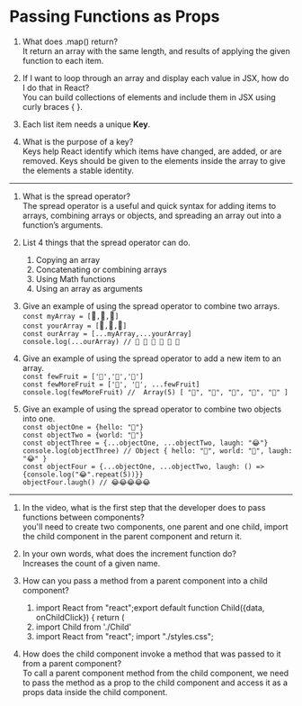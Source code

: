 # Passing Functions as Props

1) What does .map() return?  
It return an array with the same length, and results of applying the given function to each item.

2) If I want to loop through an array and display each value in JSX, how do I do that in React?  
You can build collections of elements and include them in JSX using curly braces { }.  

3) Each list item needs a unique __Key__.  

4) What is the purpose of a key?  
Keys help React identify which items have changed, are added, or are removed. Keys should be given to the elements inside the array to give the elements a stable identity.  

---

1) What is the spread operator?  
The spread operator is a useful and quick syntax for adding items to arrays, combining arrays or objects, and spreading an array out into a function’s arguments.  

2) List 4 things that the spread operator can do.  
   1) Copying an array
   2) Concatenating or combining arrays
   3) Using Math functions
   4) Using an array as arguments

3) Give an example of using the spread operator to combine two arrays.  
`const myArray = [`🤪`,`🐻`,`🎌`]`\
`const yourArray = [`🙂`,`🤗`,`🤩`]`\
`const ourArray = [...myArray,...yourArray]`\
`console.log(...ourArray) // 🤪 🐻 🎌 🙂 🤗 🤩`

4) Give an example of using the spread operator to add a new item to an array.  
`const fewFruit = ['🍏','🍊','🍌']`\
`const fewMoreFruit = ['🍉', '🍍', ...fewFruit]`\
`console.log(fewMoreFruit) //  Array(5) [ "🍉", "🍍", "🍏", "🍊", "🍌" ]`

5) Give an example of using the spread operator to combine two objects into one.  
`const objectOne = {hello: "🤪"}`\
`const objectTwo = {world: "🐻"}`\
`const objectThree = {...objectOne, ...objectTwo, laugh: "😂"}`\
`console.log(objectThree) // Object { hello: "🤪", world: "🐻", laugh: "😂" }`\
`const objectFour = {...objectOne, ...objectTwo, laugh: () => {console.log("😂".repeat(5))}}`\
`objectFour.laugh() // 😂😂😂😂😂`

---

1) In the video, what is the first step that the developer does to pass functions between components?  
you'll need to create two components, one parent and one child, import the child component in the parent component and return it.  

2) In your own words, what does the increment function do?  
Increases the count of a given name.

3) How can you pass a method from a parent component into a child component?  
   1) import React from "react";export default function Child({data, onChildClick}) { return ( <div className="child">
   2) import Child from './Child'
   3) import React from "react"; import "./styles.css";

4) How does the child component invoke a method that was passed to it from a parent component?  
To call a parent component method from the child component, we need to pass the method as a prop to the child component and access it as a props data inside the child component.
